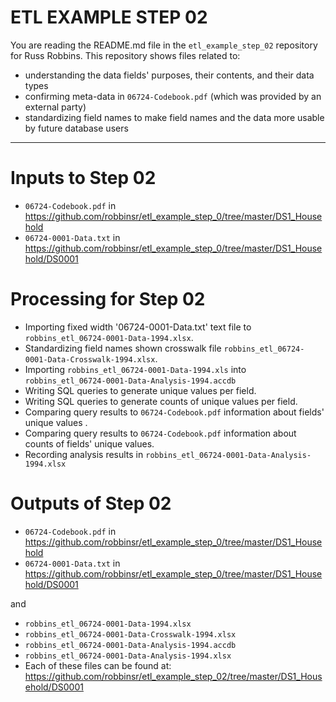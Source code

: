 # ETL EXAMPLE STEP 02 #

You are reading the README.md file in the `etl_example_step_02` repository for Russ Robbins. This repository shows files related to:

- understanding the data fields' purposes, their contents, and their data types
- confirming meta-data in `06724-Codebook.pdf` (which was provided by an external party)
- standardizing field names to make field names and the data more usable by future database users 

---
Inputs to Step 02
===

 - `06724-Codebook.pdf` in https://github.com/robbinsr/etl_example_step_0/tree/master/DS1_Household 
 - `06724-0001-Data.txt` in https://github.com/robbinsr/etl_example_step_0/tree/master/DS1_Household/DS0001

Processing for Step 02
===

 - Importing fixed width '06724-0001-Data.txt' text file to `robbins_etl_06724-0001-Data-1994.xlsx`.
 - Standardizing field names shown crosswalk file `robbins_etl_06724-0001-Data-Crosswalk-1994.xlsx`.
 - Importing `robbins_etl_06724-0001-Data-1994.xls` into `robbins_etl_06724-0001-Data-Analysis-1994.accdb`
 - Writing SQL queries to generate unique values per field.
 - Writing SQL queries to generate counts of unique values per field.
 - Comparing query results to `06724-Codebook.pdf` information about fields' unique values .
 - Comparing query results to `06724-Codebook.pdf` information about counts of fields' unique values.
 - Recording analysis results in `robbins_etl_06724-0001-Data-Analysis-1994.xlsx` 

Outputs of Step 02
===

 - `06724-Codebook.pdf` in https://github.com/robbinsr/etl_example_step_0/tree/master/DS1_Household 
 - `06724-0001-Data.txt` in https://github.com/robbinsr/etl_example_step_0/tree/master/DS1_Household/DS0001

and 

- `robbins_etl_06724-0001-Data-1994.xlsx`
- `robbins_etl_06724-0001-Data-Crosswalk-1994.xlsx`
- `robbins_etl_06724-0001-Data-Analysis-1994.accdb`
- `robbins_etl_06724-0001-Data-Analysis-1994.xlsx`
- Each of these files can be found at: https://github.com/robbinsr/etl_example_step_02/tree/master/DS1_Household/DS0001

